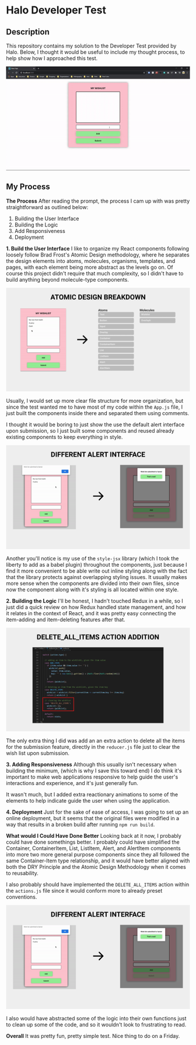 
# Halo Developer Test

## Description
This repository contains my solution to the Developer Test provided by Halo. Below, I thought it would be useful to include my thought process, to help show how I approached this test.

![](src/assets/img01.gif)

## My Process
**The Process** 
After reading the prompt, the process I cam up with was pretty straightforward as outlined below:
1. Building the User Interface
2. Building the Logic
3. Add Responsiveness
4. Deployment

**1. Build the User Interface**
I like to organize my React components following loosely follow Brad Frost's Atomic Design methodology, where he separates the design elements into atoms, molecules, organisms, templates, and pages, with each element being more abstract as the levels go on. Of course this project didn't require that much complexity, so I didn't have to build anything beyond molecule-type components.

![](src/assets/img02.png)

Usually, I would set up more clear file structure for more organization, but since the test wanted me to have most of my code within the `App.js` file, I just built the components inside there and separated them using comments.

I thought it would be boring to just show the use the default alert interface upon submission, so I just built some components and reused already existing components to keep everything in style.

![](src/assets/img03.png)

Another you'll notice is my use of the `style-jsx` library (which I took the liberty to add as a babel plugin) throughout the components, just because I find it more convenient to be able write out inline styling along with the fact that the library protects against overlapping styling issues. It usually makes more sense when the components are divided into their own files, since now the component along with it's styling is all located within one style.

**2. Building the Logic**
I'll be honest, I hadn't touched Redux in a while, so I just did a quick review on how Redux handled state management, and how it relates in the context of React, and it was pretty easy connecting the item-adding and item-deleting features after that.

![](src/assets/img04.png)

The only extra thing I did was add an an extra action to delete all the items for the submission feature, directly in the `reducer.js` file just to clear the wish list upon submission.

**3. Adding Responsiveness**
Although this usually isn't necessary when building the minimum, (which is why I save this toward end) I do think it's important to make web applications responsive to help guide the user's interactions and experience, and it's just generally fun. 

It wasn't much, but I added extra reactionary animations to some of the elements to help indicate guide the user when using the application.

**4.  Deployment**
Just for the sake of ease of access, I was going to set up an online deployment, but it seems that the original files were modified in a way that results in a broken build after running `npm run build`.

**What would I Could Have Done Better**
Looking back at it now, I probably could have done somethings better. I probably could have simplified the Container, ContainerItem, List, ListItem, Alert, and AlertItem components into more two more general purpose components since they all followed the same Container-Item type relationship, and it would have better aligned with both the DRY Principle and the Atomic Design Methodology when it comes to reusability.

I also probably should have implemented the `DELETE_ALL_ITEMS` action within the `actions.js` file since it would conform more to already preset conventions.

![](src/assets/img03.png)

I also would have abstracted some of the logic into their own functions just to clean up some of the code, and so it wouldn't look to frustrating to read.

**Overall**
It was pretty fun, pretty simple test. Nice thing to do on a Friday.


